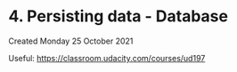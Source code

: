 # 4. Persisting data - Database
Created Monday 25 October 2021

Useful: <https://classroom.udacity.com/courses/ud197>

